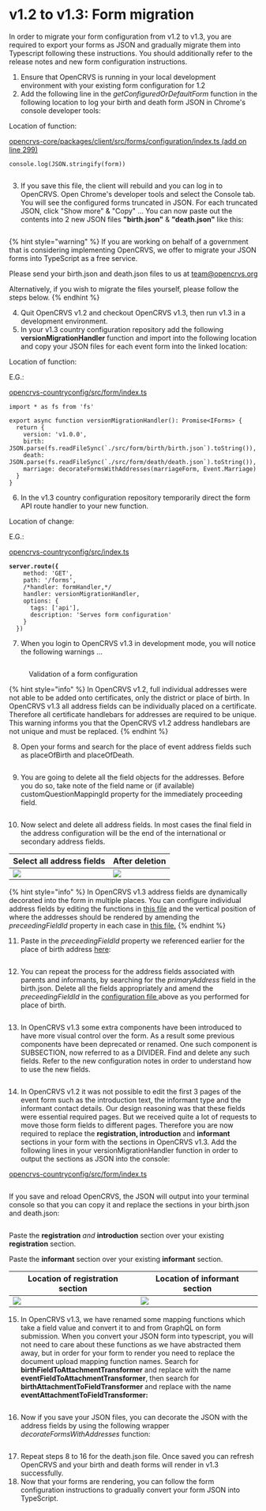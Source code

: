 # v1.2 to v1.3: Form migration

In order to migrate your form configuration from v1.2 to v1.3, you are required to export your forms as JSON and gradually migrate them into Typescript following these instructions.  You should additionally refer to the release notes and new form configuration instructions.

1. &#x20;Ensure that OpenCRVS is running in your local development environment with your existing form configuration for 1.2 &#x20;
2. Add the following line in the _getConfiguredOrDefaultForm_ function in the following location to log your birth and death form JSON in Chrome's console developer tools:

Location of function:

[opencrvs-core/packages/client/src/forms/configuration/index.ts (add on line 299)](https://github.com/opencrvs/opencrvs-core/blob/e97a3ba68df6c67324c7b5ed8bafabcd795c1df4/packages/client/src/forms/configuration/index.ts#L299)

```
console.log(JSON.stringify(form))
```

<figure><img src="../../../.gitbook/assets/Screenshot 2023-08-29 at 15.40.09.png" alt=""><figcaption></figcaption></figure>

3. If you save this file, the client will rebuild and you can log in to OpenCRVS. Open Chrome's developer tools and select the Console tab. You will see the configured forms truncated in JSON.  For each truncated JSON, click "Show more" & "Copy" ... You can now paste out the contents into 2 new JSON files **"birth.json"** & **"death.json"** like this:



<figure><img src="../../../.gitbook/assets/Screenshot 2023-08-29 at 17.08.19.png" alt=""><figcaption></figcaption></figure>





{% hint style="warning" %}
If you are working on behalf of a government that is considering implementing OpenCRVS, we offer to migrate your JSON forms into TypeScript as a free service.&#x20;

Please send your birth.json and death.json files to us at [team@opencrvs.org](mailto:team@opencrvs.org?subject:WebsiteEnquiry)

Alternatively, if you wish to migrate the files yourself, please follow the steps below.
{% endhint %}



4. Quit OpenCRVS v1.2 and checkout OpenCRVS v1.3, then run v1.3 in a development environment.
5. In your v1.3 country configuration repository add the following **versionMigrationHandler** function and import into the following location and copy your JSON files for each event form into the linked location:

Location of function:

E.G.:

[opencrvs-countryconfig/src/form/index.ts](https://github.com/opencrvs/opencrvs-countryconfig/blob/f8a27ece80825bd2579434eab9be1b94e6fee0e3/src/form/index.ts#L18)

```
import * as fs from 'fs'

export async function versionMigrationHandler(): Promise<IForms> {
  return {
    version: 'v1.0.0',
    birth: JSON.parse(fs.readFileSync(`./src/form/birth/birth.json`).toString()),
    death: JSON.parse(fs.readFileSync(`./src/form/death/death.json`).toString()),
    marriage: decorateFormsWithAddresses(marriageForm, Event.Marriage)
  }
}
```

6. In the v1.3 country configuration repository temporarily direct the form API route handler to your new function.

Location of change:

E.G.:

[opencrvs-countryconfig/src/index.ts](https://github.com/opencrvs/opencrvs-countryconfig/blob/f8a27ece80825bd2579434eab9be1b94e6fee0e3/src/index.ts#L320)

<pre><code><strong>server.route({
</strong>    method: 'GET',
    path: '/forms',
    /*handler: formHandler,*/
    handler: versionMigrationHandler,
    options: {
      tags: ['api'],
      description: 'Serves form configuration'
    }
  })
</code></pre>

7. When you login to OpenCRVS v1.3 in development mode, you will notice the following warnings ...

<figure><img src="../../../.gitbook/assets/Screenshot 2023-08-29 at 18.33.05.png" alt=""><figcaption><p>Validation of a form configuration</p></figcaption></figure>

{% hint style="info" %}
In OpenCRVS v1.2, full individual addresses were not able to be added onto certificates, only the district or place of birth.  In OpenCRVS v1.3 all address fields can be individually placed on a certificate.  Therefore all certificate handlebars for addresses are required to be unique.  This warning informs you that the OpenCRVS v1.2 address handlebars are not unique and must be replaced.
{% endhint %}

8. Open your forms and search for the place of event address fields such as placeOfBirth and placeOfDeath.

<figure><img src="../../../.gitbook/assets/Screenshot 2023-08-30 at 16.20.20.png" alt=""><figcaption></figcaption></figure>

9. You are going to delete all the field objects for the addresses. Before you do so, take note of the field name or (if available) customQuestionMappingId property for the immediately proceeding field.

<figure><img src="../../../.gitbook/assets/Screenshot 2023-08-30 at 16.22.16.png" alt=""><figcaption></figcaption></figure>

10. &#x20;Now select and delete all address fields.  In most cases the final field in the address configuration will be the end of the international or secondary address fields.



| Select all address fields                                                 | After deletion                                                        |
| ------------------------------------------------------------------------- | --------------------------------------------------------------------- |
| ![](<../../../.gitbook/assets/Screenshot 2023-08-30 at 16.22.47 (1).png>) | ![](<../../../.gitbook/assets/Screenshot 2023-08-30 at 16.23.08.png>) |



{% hint style="info" %}
In OpenCRVS v1.3 address fields are dynamically decorated into the form in multiple places.  You can configure individual address fields by editing the functions in [this file](https://github.com/opencrvs/opencrvs-countryconfig/blob/08bf134af4e7ab0624b94f74756caf5f4f263bf6/src/form/addresses/address-fields.ts#L176) and the vertical position of where the addresses should be rendered by amending the _preceedingFieldId_ property in each case in [this file.](https://github.com/opencrvs/opencrvs-countryconfig/blob/08bf134af4e7ab0624b94f74756caf5f4f263bf6/src/form/addresses/index.ts#L43)
{% endhint %}

11. Paste in the _preceedingFieldId_ property we referenced earlier for the place of birth address [here](https://github.com/opencrvs/opencrvs-countryconfig/blob/08bf134af4e7ab0624b94f74756caf5f4f263bf6/src/form/addresses/index.ts#L43):

<figure><img src="../../../.gitbook/assets/Screenshot 2023-08-30 at 16.33.32.png" alt=""><figcaption></figcaption></figure>

12. You can repeat the process for the address fields associated with parents and informants, by searching for the _primaryAddress_ field in the birth.json. Delete all the fields appropriately and amend the _preceedingFieldId_ in the [configuration file ](https://github.com/opencrvs/opencrvs-countryconfig/blob/08bf134af4e7ab0624b94f74756caf5f4f263bf6/src/form/addresses/index.ts#L58)above as you performed for place of birth.

<figure><img src="../../../.gitbook/assets/Screenshot 2023-08-30 at 16.23.27.png" alt=""><figcaption></figcaption></figure>

13. &#x20;In OpenCRVS v1.3 some extra components have been introduced to have more visual control over the form. As a result some previous components have been deprecated or renamed.  One such component is SUBSECTION, now referred to as a DIVIDER.  Find and delete any such fields.  Refer to the new configuration notes in order to understand how to use the new fields.

<figure><img src="../../../.gitbook/assets/Screenshot 2023-08-30 at 16.38.02.png" alt=""><figcaption></figcaption></figure>

14. &#x20;In OpenCRVS v1.2  it was not possible to edit the first 3 pages of the event form such as the introduction text, the informant type and the informant contact details. Our design reasoning was that these fields were essential required pages.  But we received quite a lot of requests to move those form fields to different pages.  Therefore you are now required to replace the **registration, introduction** and **informant** sections in your form with the sections in OpenCRVS v1.3.  Add the following lines in your versionMigrationHandler function in order to output the sections as JSON into the console:

[opencrvs-countryconfig/src/form/index.ts](https://github.com/opencrvs/opencrvs-countryconfig/blob/f8a27ece80825bd2579434eab9be1b94e6fee0e3/src/form/index.ts#L18)

<figure><img src="../../../.gitbook/assets/Screenshot 2023-08-30 at 16.49.17.png" alt=""><figcaption></figcaption></figure>

If you save and reload OpenCRVS, the JSON will output into your terminal console so that you can copy it and replace the sections in your birth.json and death.json:

<figure><img src="../../../.gitbook/assets/Screenshot 2023-08-30 at 16.49.39.png" alt=""><figcaption></figcaption></figure>

Paste the **registration** _and_ **introduction** section over your existing **registration** section.&#x20;

Paste the **informant** section over your existing **informant** section.&#x20;

| Location of registration section                                      | Location of informant section                                             |
| --------------------------------------------------------------------- | ------------------------------------------------------------------------- |
| ![](<../../../.gitbook/assets/Screenshot 2023-08-30 at 16.42.43.png>) | ![](<../../../.gitbook/assets/Screenshot 2023-08-30 at 16.43.23 (1).png>) |

15. &#x20;In OpenCRVS v1.3, we have renamed some mapping functions which take a field value and convert it to and from GraphQL on form submission.  When you convert your JSON form into typescript, you will not need to care about these functions as we have abstracted them away, but in order for your form to render you need to replace the document upload mapping function names.  Search for **birthFieldToAttachmentTransformer** and replace with the name  **eventFieldToAttachmentTransformer**, then search for **birthAttachmentToFieldTransformer** and replace with the name **eventAttachmentToFieldTransformer:**

<figure><img src="../../../.gitbook/assets/Screenshot 2023-08-30 at 16.59.32.png" alt=""><figcaption></figcaption></figure>

16. &#x20;Now if you save your JSON files, you can decorate the JSON with the address fields by using the following wrapper _decorateFormsWithAddresses_ function:

<figure><img src="../../../.gitbook/assets/Screenshot 2023-08-30 at 16.35.08.png" alt=""><figcaption></figcaption></figure>

17. &#x20;Repeat steps 8 to 16 for the death.json file.  Once saved you can refresh OpenCRVS and your birth and death forms will render in v1.3 successfully.
18. &#x20;Now that your forms are rendering, you can follow the form configuration instructions to gradually convert your form JSON into TypeScript.
